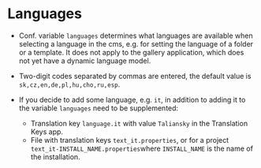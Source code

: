 # Languages

- Conf. variable `languages` determines what languages are available when selecting a language in the cms, e.g. for setting the language of a folder or a template. It does not apply to the gallery application, which does not yet have a dynamic language model.
- Two-digit codes separated by commas are entered, the default value is `sk,cz,en,de,pl,hu,cho,ru,esp`.

- If you decide to add some language, e.g. `it`, in addition to adding it to the variable `languages` need to be supplemented:
	- Translation key `language.it` with value `Taliansky` in the Translation Keys app.
	- File with translation keys `text_it.properties`, or for a project `text_it-INSTALL_NAME.properties`where `INSTALL_NAME` is the name of the installation.
